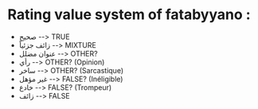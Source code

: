 # Rating value system of fatabyyano :

- صحيح --> TRUE
- زائف جزئياً --> MIXTURE
- عنوان مضلل --> OTHER?
- رأي --> OTHER? (Opinion)
- ساخر --> OTHER? (Sarcastique)
- غير مؤهل --> FALSE? (Inéligible)
- خادع --> FALSE? (Trompeur)
- زائف --> FALSE
